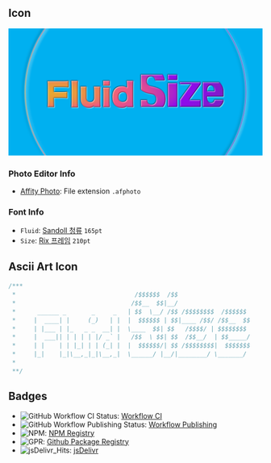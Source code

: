 ## Icon

![Fluid-Size](https://raw.githubusercontent.com/black7375/Fluid-Size/resource/resource/Fluid-Size.png)

### Photo Editor Info

- [Affity Photo](https://affinity.serif.com/en-gb/photo/):  File extension `.afphoto`

### Font Info

- `Fluid`: [Sandoll 청류](https://www.sandollcloud.com/font/Sandoll/505.html) `165pt`
- `Size`: [Rix 프레임](https://www.sandollcloud.com/font/FontRix/1049.html) `210pt`

## Ascii Art Icon

```scss
/***
 *                                 /$$$$$$  /$$
 *                                /$$__  $$|__/
 *      ______ _       _     _   | $$  \__/ /$$ /$$$$$$$$  /$$$$$$
 *     |  ____| |     (_)   | |  |  $$$$$$ | $$|____ /$$/ /$$__  $$
 *     | |___ | |_   _ _  __| |  \____  $$| $$   /$$$$/ | $$$$$$$$
 *     |  ___|| | | | | |/ _` |   /$$  \ $$| $$  /$$__/  | $$_____/
 *     | |    | | |_| | | (_| |  |  $$$$$$/| $$ /$$$$$$$$|  $$$$$$$
 *     |_|    |_|\__,_|_|\__,_|  \______/ |__/|________/ \_______/
 *
 **/
```

## Badges

- ![GitHub Workflow CI  Status](https://img.shields.io/github/workflow/status/black7375/Fluid-Size/CI): [Workflow CI](https://github.com/black7375/Fluid-Size/actions?query=workflow%3ACI)
- ![GitHub Workflow Publishing Status](https://img.shields.io/github/workflow/status/black7375/Fluid-Size/Publishing?label=Publishing): [Workflow Publishing](https://github.com/black7375/Fluid-Size/actions?query=workflow%3APublishing)
- ![NPM](https://img.shields.io/npm/v/fluid-size?color=%23CC3534&logo=npm): [NPM Registry](https://www.npmjs.com/package/fluid-size)
- ![GPR](https://img.shields.io/github/v/release/black7375/Fluid-Size?color=%23117FFF&label=GPR&logo=github): [Github Package Registry](https://github.com/black7375/Fluid-Size/packages/336258)
- ![jsDelivr_Hits](https://img.shields.io/jsdelivr/npm/hm/fluid-size?color=FF5627&label=jsDelivr&logo=jsDelivr&logoColor=FF5627): [jsDelivr](https://www.jsdelivr.com/package/npm/fluid-size)
